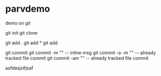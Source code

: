 # parvdemo
demo on git

git init 
git clone <URL>

git add .
git add *
git add <filename1> <filename2>

git commit
git commit -m ""    -- inline msg
git commit -a -m ""    -- already tracked file commit
git commit -am ""    -- already tracked file commit


asfdasjslfjsaf

